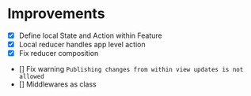#  Improvements

- [x] Define local State and Action within Feature
- [x] Local reducer handles app level action
- [x] Fix reducer composition
- [] Fix warning `Publishing changes from within view updates is not allowed`
- [] Middlewares as class
